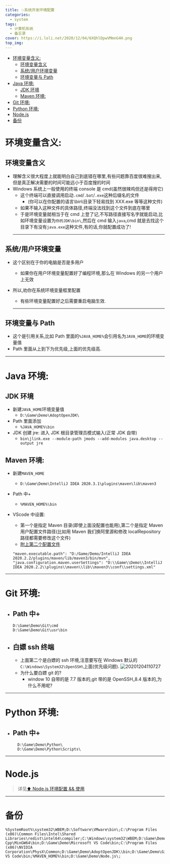 ```yaml
---
title: 💥系统开发环境配置
categories:
  - system
tags:
  - 计算机系统
  - 备忘录
cover: https://i.loli.net/2020/12/04/6XQhlDpwVMmnG4H.png
top_img:
---
```


<!--
 * @Author: Weidows
 * @Date: 2020-12-04 11:38:58
 * @LastEditors: Weidows
 * @LastEditTime: 2021-01-07 00:56:02
 * @FilePath: \Weidowsd:\Game\Demo\Github\Blog-private\source\_posts\system\system_variable.md
 * @Description:
-->

- [环境变量含义:](#环境变量含义)
  - [环境变量含义](#环境变量含义-1)
  - [系统/用户环境变量](#系统用户环境变量)
  - [环境变量与 Path](#环境变量与-path)
- [Java 环境:](#java-环境)
  - [JDK 环境](#jdk-环境)
  - [Maven 环境:](#maven-环境)
- [Git 环境:](#git-环境)
- [Python 环境:](#python-环境)
- [Node.js](#nodejs)
- [备份](#备份)

# 环境变量含义:

## 环境变量含义

- 理解含义很大程度上就能明白自己到底错在哪里,有些问题靠百度很难搜出来,但是真正解决需要的时间可能远小于百度搜的时间
- Windows 系统上一般使用的终端 console 是 cmd(虽然很辣鸡但还是得用它)
  - 这个终端可以直接调用启动`.cmd`/`.bat`/`.exe`这种后缀名的文件
    - (你可以在你配置的语言\bin\目录下轻易找到 XXX.exe 等等这种文件)
  - 如果不输入这种文件的具体路径,终端没法找到这个文件到底在哪里
  - 于是环境变量就相当于在 cmd 上登了记,不写路径直接写名字就能启动,比如环境变量设置为`你的JDK\bin\`,然后在 cmd 输入`java`,cmd 就是去找这个目录下有没有`java.exe`这种文件,有的话,你就配置成功了!
  ***

## 系统/用户环境变量

- 这个区别在于你的电脑是否是多用户

  - 如果你在用户环境变量配置好了编程环境,那么在 Windows 的另一个用户上无效

- 所以,劝你在系统环境变量框里配置

  - 有些环境变量配置好之后需要重启电脑生效.

  ***

## 环境变量与 Path

- 这个是引用关系,比如 Path 里面的`%JAVA_HOME%`会引用名为`JAVA_HOME`的环境变量值
- Path 里面从上到下为优先级,上面的优先级高.

---

# Java 环境:

## JDK 环境

- 新建`JAVA_HOME`环境变量值
  - `D:\Game\Demo\AdoptOpenJDK\`
- Path 里面添加
  - `%JAVA_HOME%\bin`
- JDK 创建 jre: 进入 JDK 根目录管理员模式输入(正常 JDK 自带)
  - `bin\jlink.exe --module-path jmods --add-modules java.desktop --output jre`

## Maven 环境:

- 新建`MAVEN_HOME`

  - `D:\Game\Demo\IntelliJ IDEA 2020.3.1\plugins\maven\lib\maven3`

- Path 中+

  - `%MAVEN_HOME%\bin`

- VScode 中设置:
  - 第一个是指定 Maven 目录(即使上面没配置也能用),第二个是指定 Maven 用户配置文件路径(比如用 Maven 我们换阿里源和修改 localRepository 路径都需要修改这个文件)
  - [附上第二个配置文件](https://github.com/Weidows/Programming-Configuration/blob/master/Maven/conf/settings.xml)
  ```
  "maven.executable.path": "D:/Game/Demo/IntelliJ IDEA 2020.2.2/plugins/maven/lib/maven3/bin/mvn",
  "java.configuration.maven.userSettings": "D:\\Game\\Demo\\IntelliJ IDEA 2020.2.2\\plugins\\maven\\lib\\maven3\\conf\\settings.xml"
  ```

---

# Git 环境:

- ## Path 中+
  ```
  D:\Game\Demo\Git\cmd
  D:\Game\Demo\Git\usr\bin
  ```
- ## 白嫖 ssh 终端
  - 上面第二个是白嫖的 ssh 环境,注意要写在 Windows 默认的`C:\Windows\System32\OpenSSH\`上面(优先级问题).
    <img src="https://i.loli.net/2020/12/04/LJnhekugtUyHOaC.png" alt="20201204110727" />
  - 为什么要白嫖 git 的?
    - window 10 自带的是 7.7 版本的,git 带的是 OpenSSH_8.4 版本的,为什么不用呢?

---

# Python 环境:

- ## Path 中+
  ```
    D:\Game\Demo\Python\
    D:\Game\Demo\Python\Scripts\
  ```

---

# Node.js

> 详见[⬆ Node.js 环境配置 && 使用](../Web/Node.js/node.md)

---

# 备份

```
%SystemRoot%\system32\WBEM;D:\Software\VMware\bin\;C:\Program Files (x86)\Common Files\Intel\Shared Libraries\redist\intel64\compiler;C:\Windows\system32\WBEM;D:\Game\Demo\Python\Scripts\;D:\Game\Demo\Python\;C:\Windows\system32\WBEM;C:\Windows\system32;C:\Windows;C:\Windows\System32\Wbem;C:\Windows\System32\WindowsPowerShell\v1.0\;D:\Game\Demo\Git\usr\bin;C:\Windows\System32\OpenSSH\;C:\Users\29845\AppData\Local\Microsoft\WindowsApps;D:\Game\Demo\Dev-Cpp\MinGW64\bin;D:\Game\Demo\Microsoft VS Code\bin;C:\Program Files (x86)\NVIDIA Corporation\PhysX\Common;D:\Game\Demo\AdoptOpenJDK\\bin;D:\Game\Demo\Git\cmd;C:\Users\29845\AppData\Local\Microsoft\WindowsApps;D:\Game\Demo\Microsoft VS Code\bin;%MAVEN_HOME%\bin;D:\Game\Demo\Node.js\;
```
